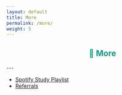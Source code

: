 ```yaml
---
layout: default
title: More
permalink: /more/
weight: 5
---
```

<h2 style="text-align:center; color: #0e9a83">
    <div>
        <b>🍉 More</b>
    </div>
</h2>
---

* [Spotify Study Playlist](https://open.spotify.com/playlist/6mtQxnGRYzAzILoJBPPcey?si=9Q8hWMgVSVWNEnyordHkyQ)
* [Referrals](/more/referrals)